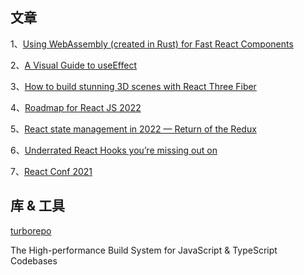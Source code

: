 ## 文章

1、[Using WebAssembly (created in Rust) for Fast React Components](https://www.joshfinnie.com/blog/using-webassembly-created-in-rust-for-fast-react-components)

2、[A Visual Guide to useEffect](https://alexsidorenko.com/blog/useeffect/)

3、[How to build stunning 3D scenes with React Three Fiber](https://varun.ca/modular-webgl)

4、[Roadmap for React JS 2022](https://dev.to/digvijayjadhav98/roadmap-for-react-js-2022-4ccn)

5、[React state management in 2022 — Return of the Redux](https://engineering.udacity.com/react-state-management-in-2022-return-of-the-redux-87218f56486b)

6、[Underrated React Hooks you’re missing out on](https://blog.logrocket.com/underrated-react-hooks-youre-missing-out-on/)

7、[React Conf 2021](https://www.youtube.com/playlist?list=PLNG_1j3cPCaZZ7etkzWA7JfdmKWT0pMsa)
## 库 & 工具

[turborepo](https://github.com/vercel/turborepo)

The High-performance Build System for JavaScript & TypeScript Codebases
